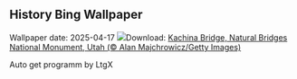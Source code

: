## History Bing Wallpaper
Wallpaper date: 2025-04-17
![](https://www.bing.com/th?id=OHR.KachinaBridge_EN-US1000475196_UHD.jpg&w=1000)Download: [Kachina Bridge, Natural Bridges National Monument, Utah (© Alan Majchrowicz/Getty Images)](https://www.bing.com/th?id=OHR.KachinaBridge_EN-US1000475196_UHD.jpg)

Auto get programm by LtgX
